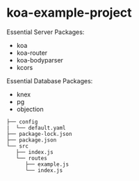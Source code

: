 # koa-example-project

Essential Server Packages:

- koa
- koa-router
- koa-bodyparser
- kcors

Essential Database Packages:
- knex
- pg
- objection

```bach
├── config
|  └── default.yaml
├── package-lock.json
├── package.json
└── src
   ├── index.js
   └── routes
      ├── example.js
      └── index.js
```